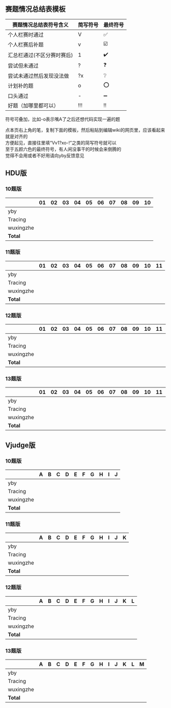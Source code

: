 ## 赛题情况总结表模板

|赛题情况总结表符号含义|简写符号|最终符号|
|-----|-----|-----|
|个人栏赛时通过|V|:white_check_mark:|
|个人栏赛后补题|v|:ballot_box_with_check:|
|汇总栏通过(不区分赛时赛后)|1|:heavy_check_mark:|
|尝试但未通过|?|:question:|
|尝试未通过然后发现没法做|?x|:grey_question:|
|计划补的题|o|:o:|
|口头通过|-|:heavy_minus_sign:|
|好题（加哪里都可以）|!!!|:bangbang:|

符号可叠加，比如-o表示嘴A了之后还想代码实现一遍的题  

点本页右上角的笔，复制下面的模板，然后粘贴到编辑wiki的网页里，应该看起来就是对齐的  
方便起见，直接往里填“Vv1?xo-!”之类的简写符号就可以  
至于五颜六色的最终符号，有人闲没事干的时候会来倒腾的  
觉得不会用或者不好用请向yby反馈意见  

## HDU版
### 10题版

|		|__01__	|__02__	|__03__	|__04__	|__05__	|__06__	|__07__	|__08__	|__09__	|__10__	|
|-----		|-----	|-----	|-----	|-----	|-----	|-----	|-----	|-----	|-----	|-----	|
|yby		|	|	|	|	|	|	|	|	|	|	|
|Tracing	|	|	|	|	|	|	|	|	|	|	|
|wuxingzhe	|	|	|	|	|	|	|	|	|	|	|
|__Total__	|	|	|	|	|	|	|	|	|	|	|

### 11题版

|		|__01__	|__02__	|__03__	|__04__	|__05__	|__06__	|__07__	|__08__	|__09__	|__10__	|__11__	|
|-----		|-----	|-----	|-----	|-----	|-----	|-----	|-----	|-----	|-----	|-----	|-----	|
|yby		|	|	|	|	|	|	|	|	|	|	|	|
|Tracing	|	|	|	|	|	|	|	|	|	|	|	|
|wuxingzhe	|	|	|	|	|	|	|	|	|	|	|	|
|__Total__	|	|	|	|	|	|	|	|	|	|	|	|

### 12题版

|		|__01__	|__02__	|__03__	|__04__	|__05__	|__06__	|__07__	|__08__	|__09__	|__10__	|__11__	|__12__	|
|-----		|-----	|-----	|-----	|-----	|-----	|-----	|-----	|-----	|-----	|-----	|-----	|-----	|
|yby		|	|	|	|	|	|	|	|	|	|	|	|	|
|Tracing	|	|	|	|	|	|	|	|	|	|	|	|	|
|wuxingzhe	|	|	|	|	|	|	|	|	|	|	|	|	|
|__Total__	|	|	|	|	|	|	|	|	|	|	|	|	|


### 13题版

|		|__01__	|__02__	|__03__	|__04__	|__05__	|__06__	|__07__	|__08__	|__09__	|__10__	|__11__	|__12__	|__13__	|
|-----		|-----	|-----	|-----	|-----	|-----	|-----	|-----	|-----	|-----	|-----	|-----	|-----	|-----	|
|yby		|	|	|	|	|	|	|	|	|	|	|	|	|	|
|Tracing	|	|	|	|	|	|	|	|	|	|	|	|	|	|
|wuxingzhe	|	|	|	|	|	|	|	|	|	|	|	|	|	|
|__Total__	|	|	|	|	|	|	|	|	|	|	|	|	|	|


## Vjudge版
### 10题版

|		|__A__ 	|__B__ 	|__C__ 	|__D__ 	|__E__ 	|__F__ 	|__G__ 	|__H__ 	|__I__ 	|__J__ 	|
|-----		|-----	|-----	|-----	|-----	|-----	|-----	|-----	|-----	|-----	|-----	|
|yby		|	|	|	|	|	|	|	|	|	|	|
|Tracing	|	|	|	|	|	|	|	|	|	|	|
|wuxingzhe	|	|	|	|	|	|	|	|	|	|	|
|__Total__	|	|	|	|	|	|	|	|	|	|	|

### 11题版

|		|__A__ 	|__B__ 	|__C__ 	|__D__ 	|__E__ 	|__F__ 	|__G__ 	|__H__ 	|__I__ 	|__J__ 	|__K__ 	|
|-----		|-----	|-----	|-----	|-----	|-----	|-----	|-----	|-----	|-----	|-----	|-----	|
|yby		|	|	|	|	|	|	|	|	|	|	|	|
|Tracing	|	|	|	|	|	|	|	|	|	|	|	|
|wuxingzhe	|	|	|	|	|	|	|	|	|	|	|	|
|__Total__	|	|	|	|	|	|	|	|	|	|	|	|

### 12题版

|		|__A__ 	|__B__ 	|__C__ 	|__D__ 	|__E__ 	|__F__ 	|__G__ 	|__H__ 	|__I__ 	|__J__ 	|__K__ 	|__L__ 	|
|-----		|-----	|-----	|-----	|-----	|-----	|-----	|-----	|-----	|-----	|-----	|-----	|-----	|
|yby		|	|	|	|	|	|	|	|	|	|	|	|	|
|Tracing	|	|	|	|	|	|	|	|	|	|	|	|	|
|wuxingzhe	|	|	|	|	|	|	|	|	|	|	|	|	|
|__Total__	|	|	|	|	|	|	|	|	|	|	|	|	|


### 13题版

|		|__A__ 	|__B__ 	|__C__ 	|__D__ 	|__E__ 	|__F__ 	|__G__ 	|__H__ 	|__I__ 	|__J__ 	|__K__ 	|__L__ 	|__M__ 	|
|-----		|-----	|-----	|-----	|-----	|-----	|-----	|-----	|-----	|-----	|-----	|-----	|-----	|-----	|
|yby		|	|	|	|	|	|	|	|	|	|	|	|	|	|
|Tracing	|	|	|	|	|	|	|	|	|	|	|	|	|	|
|wuxingzhe	|	|	|	|	|	|	|	|	|	|	|	|	|	|
|__Total__	|	|	|	|	|	|	|	|	|	|	|	|	|	|